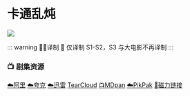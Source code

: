 # 卡通乱炖
![](/image/卡通乱炖.jpg)

::: warning ✍🏻译制 
🐻 仅译制 S1-S2，S3 与大电影不再译制
:::

### 📺 剧集资源 <Badge type="warning" text="漫迪MDsub" />

[☁️阿里](https://www.aliyundrive.com/s/miZPEe7LqR6)  [☁️夸克](https://pan.quark.cn/s/774ba91bb291)  [☁️迅雷](https://pan.xunlei.com/s/VNnhQJ3b3JASezLuzMH0MJdUA1?pwd=idxp#) [TearCloud](https://kita.teracloud.jp/share/117214da6e828da2) [📺MDpan](https://pan.mdsub.top/%E5%8D%A1%E9%80%9A%E4%B9%B1%E7%82%96)  [☁️PikPak](https://mypikpak.com/s/VNmW_5MZsPjxsUpBYi0gC-bSo1) [🧲磁力链接](magnet:?xt=urn:btih:9fb8d49688bd8854db3cd88544fd9dff37ac7919)